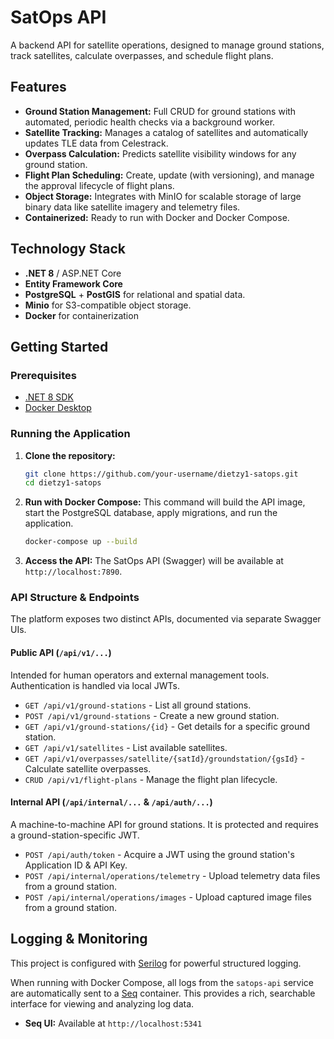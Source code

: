 # SatOps API

A backend API for satellite operations, designed to manage ground stations, track satellites, calculate overpasses, and schedule flight plans.

## Features

- **Ground Station Management:** Full CRUD for ground stations with automated, periodic health checks via a background worker.
- **Satellite Tracking:** Manages a catalog of satellites and automatically updates TLE data from Celestrack.
- **Overpass Calculation:** Predicts satellite visibility windows for any ground station.
- **Flight Plan Scheduling:** Create, update (with versioning), and manage the approval lifecycle of flight plans.
- **Object Storage:** Integrates with MinIO for scalable storage of large binary data like satellite imagery and telemetry files.
- **Containerized:** Ready to run with Docker and Docker Compose.

## Technology Stack

- **.NET 8** / ASP.NET Core
- **Entity Framework Core**
- **PostgreSQL** + **PostGIS** for relational and spatial data.
- **Minio** for S3-compatible object storage.
- **Docker** for containerization

## Getting Started

### Prerequisites

- [.NET 8 SDK](https://dotnet.microsoft.com/download/dotnet/8.0)
- [Docker Desktop](https://www.docker.com/products/docker-desktop/)

### Running the Application

1.  **Clone the repository:**

    ```bash
    git clone https://github.com/your-username/dietzy1-satops.git
    cd dietzy1-satops
    ```

2.  **Run with Docker Compose:**
    This command will build the API image, start the PostgreSQL database, apply migrations, and run the application.

    ```bash
    docker-compose up --build
    ```

3.  **Access the API:**
    The SatOps API (Swagger) will be available at `http://localhost:7890`.

### API Structure & Endpoints

The platform exposes two distinct APIs, documented via separate Swagger UIs.

#### Public API (`/api/v1/...`)

Intended for human operators and external management tools. Authentication is handled via local JWTs.

- `GET /api/v1/ground-stations` - List all ground stations.
- `POST /api/v1/ground-stations` - Create a new ground station.
- `GET /api/v1/ground-stations/{id}` - Get details for a specific ground station.
- `GET /api/v1/satellites` - List available satellites.
- `GET /api/v1/overpasses/satellite/{satId}/groundstation/{gsId}` - Calculate satellite overpasses.
- `CRUD /api/v1/flight-plans` - Manage the flight plan lifecycle.

#### Internal API (`/api/internal/...` & `/api/auth/...`)

A machine-to-machine API for ground stations. It is protected and requires a ground-station-specific JWT.

- `POST /api/auth/token` - Acquire a JWT using the ground station's Application ID & API Key.
- `POST /api/internal/operations/telemetry` - Upload telemetry data files from a ground station.
- `POST /api/internal/operations/images` - Upload captured image files from a ground station.

## Logging & Monitoring

This project is configured with [Serilog](https://serilog.net/) for powerful structured logging.

When running with Docker Compose, all logs from the `satops-api` service are automatically sent to a [Seq](https://datalust.co/seq) container. This provides a rich, searchable interface for viewing and analyzing log data.

- **Seq UI:** Available at `http://localhost:5341`
